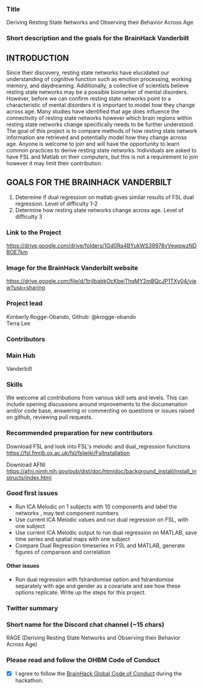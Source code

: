 ### Title

Deriving Resting State Networks and Observing their Behavior Across Age

### Short description and the goals for the BrainHack Vanderbilt

## INTRODUCTION

Since their discovery, resting state networks have elucidated our understanding of cognitive function such as emotion processing, working memory, and daydreaming. Additionally, a collective of scientists believe resting state networks may be a possible biomarker of mental disorders. However, before we can confirm resting state networks point to a characteristic of mental disorders it is important to model how they change across age. Many studies have identified that age does influence the connectivity of resting state networks however which brain regions within resting state networks change specifically needs to be further understood. The goal of this project is to compare methods of how resting state network information are retrieved and potentially model how they change across age. Anyone is welcome to join and will have the opportunity to learn common practices to derive resting state networks. Individuals are asked to have FSL and Matlab on their computers, but this is not a requirement to join however it may limit their contribution.

## GOALS FOR THE BRAINHACK VANDERBILT

1. Determine if dual regression on matlab gives similar results of FSL dual regression. Level of difficulty 1-2
2. Determine how resting state networks change across age. Level of difficulty 3

### Link to the Project

https://drive.google.com/drive/folders/1Gd0Ra4BYukWS39978vVewpwzNDBOE7km 

### Image for the BrainHack Vanderbilt website

https://drive.google.com/file/d/1trjIbabkOcKbeiThqMY2mBQcJP1TXy04/view?usp=sharing 

### Project lead

Kimberly Rogge-Obando, Github: @krogge-obando
<br>Terra Lee

### Contributors


### Main Hub

Vanderbilt

### Skills

We welcome all contributions from various skill sets and levels. This can include opening discussions around improvements to the documenation and/or code base, answering or commenting on questions or issues raised on github, reviewing pull requests.

### Recommended preparation for new contributors

Download FSL and look into FSL's melodic and dual_regression functions
https://fsl.fmrib.ox.ac.uk/fsl/fslwiki/FslInstallation

Download AFNI
https://afni.nimh.nih.gov/pub/dist/doc/htmldoc/background_install/install_instructs/index.html

### Good first issues

- Run ICA Melodic on 1 subjects with 10 components and label the networks , may test component numbers
- Use current ICA Melodic values and run dual regression on FSL, with one subject
- Use current ICA Melodic output to run dual regression on MATLAB, save time series and spatial maps with one subject
- Compare Dual Regression timeseries in FSL and MATLAB, generate figures of comparison and correlation

#### Other issues

- Run dual regression with fslrandomise option and fslrandomise separately with age and gender as a covariate and see how these options replicate. Write up the steps for this project.

### Twitter summary



### Short name for the Discord chat channel (~15 chars)

RAGE (Deriving Resting State Networks and Observing their Behavior Across Age)

### Please read and follow the OHBM Code of Conduct

- [X] I agree to follow the [BrainHack Global Code of Conduct](https://brainhack.org/code-of-conduct) during the hackathon.
